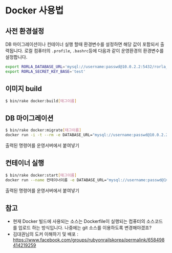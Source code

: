 # Docker 사용법

## 사전 환경설정

DB 마이그레이션이나 컨테이너 실행 할때 환경변수를 설정하면 해당 값이 포함되서 출력됩니다.
로컬 컴퓨터의 `.profile`, `.bashrc`등에 다음과 같이 운영환경의 환경변수를 설정합니다.

```bash
export RORLA_DATABASE_URL='mysql://username:passwd@10.0.2.2:5432/rorla_production'
export RORLA_SECRET_KEY_BASE='test'
```


## 이미지 build

```bash
$ bin/rake docker:build[태그이름]
```


## DB 마이그레이션

```bash
$ bin/rake docker:migrate[태그이름]
docker run -i -t --rm -e DATABASE_URL="mysql://username:passwd@10.0.2.2:5432/rorla_production" -e SECRET_KEY_BASE="test" seapy/rorla:v0.0.1 bundle exec db migrate
```

출력된 명령어를 운영서버에서 붙여넣기


## 컨테이너 실행

```bash
$ bin/rake docker:start[태그이름]
docker run --name 컨테이너이름 -e DATABASE_URL="mysql://username:passwd@10.0.2.2:5432/rorla_production" -e SECRET_KEY_BASE="test" -d -p 80:80 seapy/rorla:태그이름
```

출력된 명령어를 운영서버에서 붙여넣기


## 참고

- 현재 Docker 빌드에 사용되는 소스는 Dockerfile이 실행되는 컴퓨터의 소스코드를 업로드 하는 방식입니다. 나중에는 git 소스를 이용하도록 변경해야겠죠? 
- 김대권님의 도커 이해하기 및 배포 : https://www.facebook.com/groups/rubyonrailskorea/permalink/658498414219259